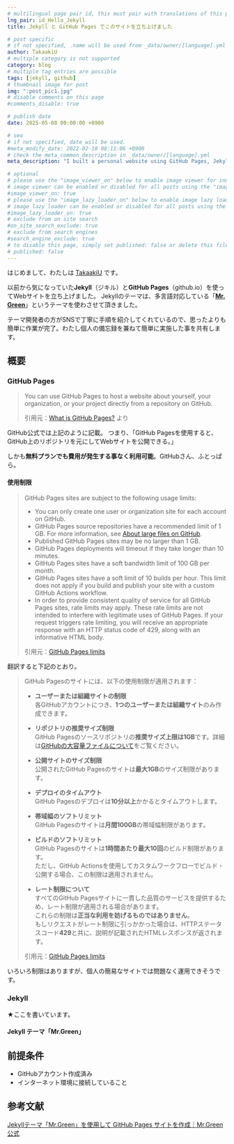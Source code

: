 ```yaml
---
# multilingual page pair id, this must pair with translations of this page. (This name must be unique)
lng_pair: id_Hello_Jekyll
title: Jekyll と GitHub Pages でこのサイトを立ち上げました

# post specific
# if not specified, .name will be used from _data/owner/[language].yml
author: TakaakiU
# multiple category is not supported
category: blog
# multiple tag entries are possible
tags: [jekyll, github]
# thumbnail image for post
img: ":post_pic1.jpg"
# disable comments on this page
#comments_disable: true

# publish date
date: 2025-05-08 00:00:00 +0900

# seo
# if not specified, date will be used.
#meta_modify_date: 2022-02-10 08:11:06 +0900
# check the meta_common_description in _data/owner/[language].yml
meta_description: "I built a personal website using GitHub Pages, Jekyll, and the Jekyll theme Mr. Green. I'll share the site along with a simple overview of the steps I took to create it."

# optional
# please use the "image_viewer_on" below to enable image viewer for individual pages or posts (_posts/ or [language]/_posts folders).
# image viewer can be enabled or disabled for all posts using the "image_viewer_posts: true" setting in _data/conf/main.yml.
#image_viewer_on: true
# please use the "image_lazy_loader_on" below to enable image lazy loader for individual pages or posts (_posts/ or [language]/_posts folders).
# image lazy loader can be enabled or disabled for all posts using the "image_lazy_loader_posts: true" setting in _data/conf/main.yml.
#image_lazy_loader_on: true
# exclude from on site search
#on_site_search_exclude: true
# exclude from search engines
#search_engine_exclude: true
# to disable this page, simply set published: false or delete this file
# published: false
---
```


はじめまして、わたしは [TakaakiU](https://github.com/takaakiu) です。  

以前から気になっていた**Jekyll**（ジキル）と**GitHub Pages**（github.io）を使ってWebサイトを立ち上げました。
Jekyllのテーマは、多言語対応している「**[Mr. Green](https://github.com/MrGreensWorkshop/MrGreen-JekyllTheme)**」というテーマを使わさせて頂きました。

テーマ開発者の方がSNSで丁寧に手順を紹介してくれているので、思ったよりも簡単に作業が完了。わたし個人の備忘録を兼ねて簡単に実施した事を共有します。

## 概要

### GitHub Pages

> You can use GitHub Pages to host a website about yourself, your organization, or your project directly from a repository on GitHub.
>
> 引用元：[What is GitHub Pages?](https://docs.github.com/ja/pages/getting-started-with-github-pages/what-is-github-pages) より

GitHub公式では上記のように記載。
つまり、「GitHub Pagesを使用すると、GitHub上のリポジトリを元にしてWebサイトを公開できる。」

しかも**無料プランでも費用が発生する事なく利用可能**。GitHubさん、ふとっぱら。

#### 使用制限

> GitHub Pages sites are subject to the following usage limits:
>
> - You can only create one user or organization site for each account on GitHub.
> - GitHub Pages source repositories have a recommended limit of 1 GB. For more information, see [About large files on GitHub](https://docs.github.com/en/repositories/working-with-files/managing-large-files/about-large-files-on-github#file-and-repository-size-limitations).
> - Published GitHub Pages sites may be no larger than 1 GB.
> - GitHub Pages deployments will timeout if they take longer than 10 minutes.
> - GitHub Pages sites have a soft bandwidth limit of 100 GB per month.
> - GitHub Pages sites have a soft limit of 10 builds per hour. This limit does not apply if you build and publish your site with a custom GitHub Actions workflow.
> - In order to provide consistent quality of service for all GitHub Pages sites, rate limits may apply. These rate limits are not intended to interfere with legitimate uses of GitHub Pages. If your request triggers rate limiting, you will receive an appropriate response with an HTTP status code of 429, along with an informative HTML body.
>
> 引用元：[GitHub Pages limits](https://docs.github.com/ja/pages/getting-started-with-github-pages/github-pages-limits)

翻訳すると下記のとおり。

> GitHub Pagesのサイトには、以下の使用制限が適用されます：
>
> - **ユーザーまたは組織サイトの制限**  
>   各GitHubアカウントにつき、**1つのユーザーまたは組織サイト**のみ作成できます。
>
> - **リポジトリの推奨サイズ制限**  
>   GitHub Pagesのソースリポジトリの**推奨サイズ上限は1GB**です。詳細は[GitHubの大容量ファイルについて](https://docs.github.com/en/github/managing-large-files/about-large-files-on-github)をご覧ください。
>
> - **公開サイトのサイズ制限**  
>   公開されたGitHub Pagesのサイトは**最大1GB**のサイズ制限があります。
>
> - **デプロイのタイムアウト**  
>   GitHub Pagesのデプロイは**10分以上**かかるとタイムアウトします。
>
> - **帯域幅のソフトリミット**  
>   GitHub Pagesのサイトは**月間100GB**の帯域幅制限があります。
>
> - **ビルドのソフトリミット**  
>   GitHub Pagesのサイトは**1時間あたり最大10回**のビルド制限があります。  
>   ただし、GitHub Actionsを使用してカスタムワークフローでビルド・公開する場合、この制限は適用されません。
>
> - **レート制限について**  
>   すべてのGitHub Pagesサイトに一貫した品質のサービスを提供するため、レート制限が適用される場合があります。  
>   これらの制限は**正当な利用を妨げるものではありません**。  
>   もしリクエストがレート制限に引っかかった場合は、HTTPステータスコード**429**と共に、説明が記載されたHTMLレスポンスが返されます。
>
> 引用元：[GitHub Pages limits](https://docs.github.com/ja/pages/getting-started-with-github-pages/github-pages-limits)

いろいろ制限はありますが、個人の簡易なサイトでは問題なく運用できそうです。

### Jekyll

★ここを書いています。

#### Jekyll テーマ「Mr.Green」

## 前提条件

- GitHubアカウント作成済み
- インターネット環境に接続していること

## 

## 参考文献

[Jekyllテーマ「Mr.Green」を使用して GitHub Pages サイトを作成｜Mr.Green公式](https://github.com/MrGreensWorkshop/MrGreen-JekyllTheme/blob/main/README.md#github-pages)


